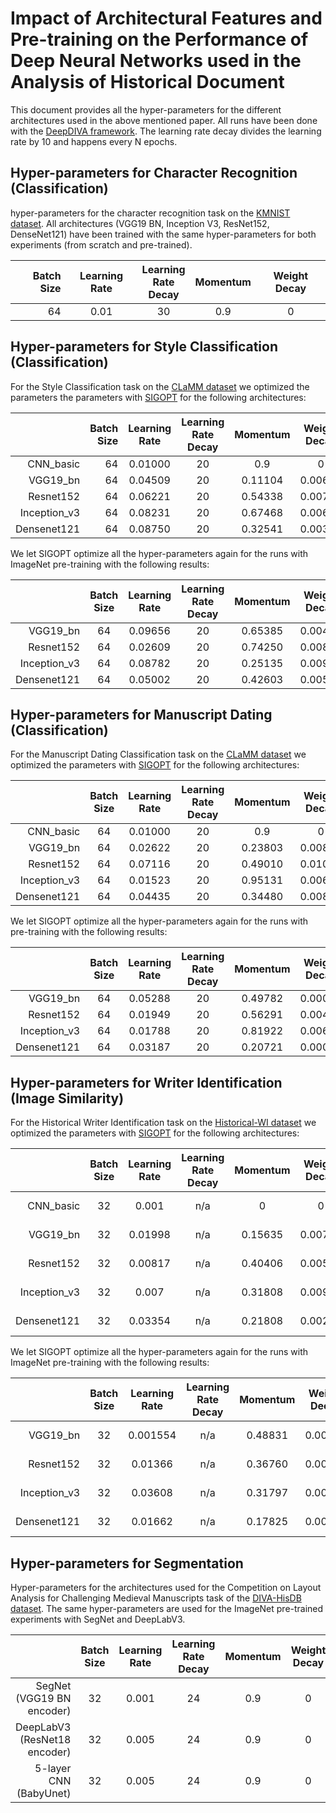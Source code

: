 # Impact of Architectural Features and Pre-training on the Performance of Deep Neural Networks used in the Analysis of Historical Document

This document provides all the hyper-parameters for the different architectures used in the above mentioned paper. All runs have been done with the [DeepDIVA framework](https://github.com/DIVA-DIA/DeepDIVA). The learning rate decay divides the learning rate by 10 and happens every N epochs.

## Hyper-parameters for Character Recognition (Classification)
hyper-parameters for the character recognition task on the [KMNIST dataset](https://github.com/rois-codh/kmnist). 
All architectures (VGG19 BN, Inception V3, ResNet152, DenseNet121) have been trained with the same hyper-parameters for both experiments (from scratch and pre-trained).

| Batch Size    | Learning Rate   | Learning<br/>Rate<br/>Decay | Momentum | Weight Decay   |
|-------------: |:---------------:|:---------------------------:|:--------:|:--------------:|
| 64            | 0.01            | 30                          | 0.9      | 0              |

## Hyper-parameters for Style Classification (Classification)
For the Style Classification task on the [CLaMM dataset](http://clamm.irht.cnrs.fr/wp-content/uploads/ICDAR2017_CLaMM_Training.zip) we optimized the parameters the parameters with [SIGOPT](https://sigopt.com) for the following architectures:

|               | Batch Size    | Learning Rate   | Learning<br/>Rate<br/>Decay  | Momentum      | Weight Decay   | Test Accuracy |
|-------------: |-------------: |:---------------:|:----------------------------:|:-------------:|:--------------:|:-------------:|
| CNN_basic     | 64            | 0.01000         | 20                           | 0.9           | 0              | 7.10 %        |
| VGG19_bn      | 64            | 0.04509         | 20                           | 0.11104       | 0.00680        | 42.5 %       |
| Resnet152     | 64            | 0.06221         | 20                           | 0.54338       | 0.00771        | 39.1 %       |
| Inception_v3  | 64            | 0.08231         | 20                           | 0.67468       | 0.00689        | 46.5 %       |
| Densenet121   | 64            | 0.08750         | 20                           | 0.32541       | 0.00389        | 47.3 %       | 

We let SIGOPT optimize all the hyper-parameters again for the runs with ImageNet pre-training with the following results:

|               | Batch Size    | Learning Rate   | Learning<br/>Rate<br/>Decay | Momentum      | Weight Decay   | Test Accuracy |
|-------------: |:-------------:|:---------------:|:---------------------------:|:-------------:|:--------------:|:-------------:|
| VGG19_bn      | 64            | 0.09656         | 20                          | 0.65385       | 0.00435        | 52.1 %       |
| Resnet152     | 64            | 0.02609         | 20                          | 0.74250       | 0.00895        | 49.3 %       |
| Inception_v3  | 64            | 0.08782         | 20                          | 0.25135       | 0.00956        | 55.5 %       |
| Densenet121   | 64            | 0.05002         | 20                          | 0.42603       | 0.00575        | 50.9 %       | 


## Hyper-parameters for Manuscript Dating (Classification)

For the Manuscript Dating Classification task on the [CLaMM dataset](http://clamm.irht.cnrs.fr/wp-content/uploads/ICDAR2017_CLaMM_Training.zip) we optimized the parameters with [SIGOPT](https://sigopt.com) for the following architectures:

|               | Batch Size    | Learning Rate   | Learning<br/>Rate<br/>Decay | Momentum      | Weight Decay   | Test Accuracy |
|-------------: |:-------------:|:---------------:|:---------------------------:|:-------------:|:--------------:|:-------------:|
| CNN_basic     | 64            | 0.01000         | 20                          | 0.9           | 0              | 11.21 %       |
| VGG19_bn      | 64            | 0.02622         | 20                          | 0.23803       | 0.00869        | 24.0 %       |
| Resnet152     | 64            | 0.07116         | 20                          | 0.49010       | 0.01000        | 20.6 %       |
| Inception_v3  | 64            | 0.01523         | 20                          | 0.95131       | 0.00674        | 24.8 %       |
| Densenet121   | 64            | 0.04435         | 20                          | 0.34480       | 0.00848        | 30.7 %       |

We let SIGOPT optimize all the hyper-parameters again for the runs with pre-training with the following results:

|               | Batch Size    | Learning Rate   | Learning<br/>Rate<br/>Decay | Momentum      | Weight Decay   | Test Accuracy |
|-------------: |:-------------:|:---------------:|:---------------------------:|:-------------:|:--------------:|:-------------:|
| VGG19_bn      | 64            | 0.05288         | 20                          | 0.49782       | 0.00001        | 36.1 %       |
| Resnet152     | 64            | 0.01949         | 20                          | 0.56291       | 0.00498        | 37.9 %       |
| Inception_v3  | 64            | 0.01788         | 20                          | 0.81922       | 0.00621        | 35.4 %       |
| Densenet121   | 64            | 0.03187         | 20                          | 0.20721       | 0.00006        | 36.4 %       |

## Hyper-parameters for Writer Identification (Image Similarity)

For the Historical Writer Identification task on the [Historical-WI dataset](https://scriptnet.iit.demokritos.gr/competitions/6/) we optimized the parameters with [SIGOPT](https://sigopt.com) for the following architectures:

|               | Batch Size      | Learning Rate   | Learning<br/>Rate<br/>Decay | Momentum       | Weight Decay  | Output Channels | Test mAP      |
|-------------: |:---------------:|:---------------:|:---------------------------:|:--------------:|:-------------:|:---------------:|:-------------:|
| CNN_basic     | 32              | 0.001           | n/a                         | 0              | 0             | 128             | 11.4 %       |
| VGG19_bn      | 32              | 0.01998         | n/a                         | 0.15635        | 0.00785       | 128             | 14.6 %       | 
| Resnet152     | 32              | 0.00817         | n/a                         | 0.40406        | 0.00565       | 128             | 24.7 %       |
| Inception_v3  | 32              | 0.007           | n/a                         | 0.31808        | 0.00976       | 128             | 9.1  %       |
| Densenet121   | 32              | 0.03354         | n/a                         | 0.21808        | 0.00231       | 128             | 27.2 %       |


We let SIGOPT optimize all the hyper-parameters again for the runs with ImageNet pre-training with the following results:

|               | Batch Size      | Learning Rate   | Learning<br/>Rate<br/>Decay | Momentum      | Weight Decay   | Output Channels | Test mAP      |
|-------------: |:---------------:|:---------------:|:---------------------------:|:-------------:|:--------------:|:---------------:|:-------------:|
| VGG19_bn      | 32              | 0.001554        | n/a                         | 0.48831       | 0.00959        | 128             | 24.0 %       | 
| Resnet152     | 32              | 0.01366         | n/a                         | 0.36760       | 0.00900        | 128             | 22.1 %       |
| Inception_v3  | 32              | 0.03608         | n/a                         | 0.31797       | 0.00107        | 128             | 26.1 %       |
| Densenet121   | 32              | 0.01662         | n/a                         | 0.17825       | 0.00254        | 128             | 34.6 %       | 


## Hyper-parameters for Segmentation

Hyper-parameters for the architectures used for the Competition on Layout Analysis for Challenging Medieval Manuscripts task of the [DIVA-HisDB dataset](https://diuf.unifr.ch/main/hisdoc/icdar2017-hisdoc-layout-comp).
The same hyper-parameters are used for the ImageNet pre-trained experiments with SegNet and DeepLabV3.

|                              | Batch Size | Learning Rate   | Learning<br/>Rate<br/>Decay | Momentum  | Weight Decay   | Crop Size | Crops per Page | Pages in Memory |
|-----------------------------:|:----------:|:---------------:|:---------------------------:|:---------:|:--------------:|:---------:|:--------------:|:---------------:|
| SegNet (VGG19 BN encoder)    | 32         | 0.001           | 24                          | 0.9       | 0              | 256       | 1000           | 3               | 
| DeepLabV3 (ResNet18 encoder) | 32         | 0.005           | 24                          | 0.9       | 0              | 256       | 1000           | 3               |
| 5-layer CNN (BabyUnet)       | 32         | 0.005           | 24                          | 0.9       | 0              | 256       | 1000           | 3               |

